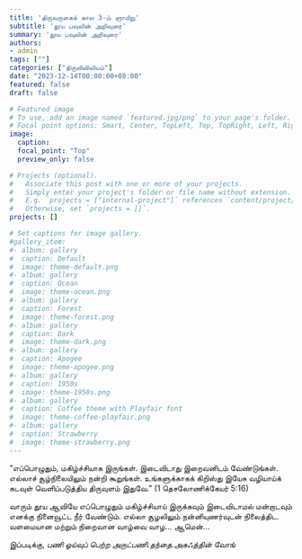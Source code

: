```yaml
---
title: 'திருவருகைக் கால 3-ம் ஞாயிறு'
subtitle: 'தூய பவுலின் அறிவுரை'
summary: 'தூய பவுலின் அறிவுரை'
authors:
- admin
tags: [""]
categories: ["திருவிவிலியம்"]
date: "2023-12-14T00:00:00+08:00"
featured: false
draft: false

# Featured image
# To use, add an image named `featured.jpg/png` to your page's folder.
# Focal point options: Smart, Center, TopLeft, Top, TopRight, Left, Right, BottomLeft, Bottom, BottomRight
image:
  caption:
  focal_point: "Top"
  preview_only: false

# Projects (optional).
#   Associate this post with one or more of your projects.
#   Simply enter your project's folder or file name without extension.
#   E.g. `projects = ["internal-project"]` references `content/project/deep-learning/index.md`.
#   Otherwise, set `projects = []`.
projects: []

# Set captions for image gallery.
#gallery_item:
#- album: gallery
#  caption: Default
#  image: theme-default.png
#- album: gallery
#  caption: Ocean
#  image: theme-ocean.png
#- album: gallery
#  caption: Forest
#  image: theme-forest.png
#- album: gallery
#  caption: Dark
#  image: theme-dark.png
#- album: gallery
#  caption: Apogee
#  image: theme-apogee.png
#- album: gallery
#  caption: 1950s
#  image: theme-1950s.png
#- album: gallery
#  caption: Coffee theme with Playfair font
#  image: theme-coffee-playfair.png
#- album: gallery
#  caption: Strawberry
#  image: theme-strawberry.png
---
```

“எப்பொழுதும், மகிழ்ச்சியாக இருங்கள்.
இடைவிடாது இறைவனிடம் வேண்டுங்கள்.
எல்லாச் சூழ்நிலையிலும் நன்றி கூறுங்கள். உங்களுக்காகக் கிறிஸ்து இயேசு வழியாய்க் கடவுள் வெளிப்படுத்திய திருவுளம் இதுவே.”
(1 தெசலோணிக்கேயர் 5:16)

வாரும் தூய ஆவியே
எப்பொழுதும் மகிழ்ச்சியாய் இருக்கவும் 
இடைவிடாமல் மன்றாடவும் 
எனக்கு நினைவூட்ட நீர் வேண்டும்.
எல்லா சூழலிலும் நன்னியுணர்வுடன் நிலைத்திட.
வளமையான மற்றும் நிறைவான வாழ்வை வாழ...
ஆமென்...

இப்படிக்கு,
_பணி ஓய்வுப் பெற்ற அருட்பணி.தந்தை.அகஃத்தின் வோங்_